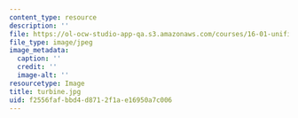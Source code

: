 ```yaml
---
content_type: resource
description: ''
file: https://ol-ocw-studio-app-qa.s3.amazonaws.com/courses/16-01-unified-engineering-i-ii-iii-iv-fall-2005-spring-2006/f2556fafbbd4d8712f1ae16950a7c006_turbine.jpg
file_type: image/jpeg
image_metadata:
  caption: ''
  credit: ''
  image-alt: ''
resourcetype: Image
title: turbine.jpg
uid: f2556faf-bbd4-d871-2f1a-e16950a7c006
---
```

